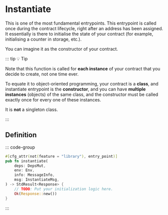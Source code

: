<ChapterLabel label="core" bgColor=var(--bg-chapter)></ChapterLabel>
<ChapterLabel label="entrypoints" bgColor=var(--bg-chapter-sub)></ChapterLabel>

# Instantiate

This is one of the most fundamental entrypoints. This entrypoint is called once during the contract lifecycle,
right after an address has been assigned. It essentially is there to initialise the state of your contract
(for example, initialising a counter in storage, etc.).

You can imagine it as the constructor of your contract.

::: tip :bulb: Tip

Note that this function is called for **each instance** of your contract that you decide to create,
not one time ever.

To equate it to object-oriented programming, your contract is a **class**, and instantiate entrypoint
is the **constructor**, and you can have **multiple instances** (objects) of the same class,
and the constructor must be called exactly once for every one of these instances.

It is **not** a singleton class.

:::

## Definition

::: code-group

```Rust [contract.rs]
#[cfg_attr(not(feature = "library"), entry_point)]
pub fn instantiate(
    deps: DepsMut,
    env: Env,
    info: MessageInfo,
    msg: InstantiateMsg,
) -> StdResult<Response> {
    // TODO: Put your initialization logic here.
    Ok(Response::new())
}
```

:::
